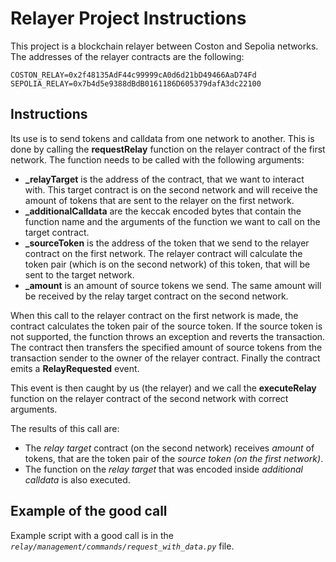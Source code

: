 # Relayer Project Instructions
This project is a blockchain relayer between Coston and Sepolia networks.
The addresses of the relayer contracts are the following:
```
COSTON_RELAY=0x2f48135AdF44c99999cA0d6d21bD49466AaD74Fd
SEPOLIA_RELAY=0x7b4d5e9388dBdB0161186D605379dafA3dc22100
```

## Instructions
Its use is to send tokens and calldata from one network to another. This is done by calling the **requestRelay** function on the relayer contract of the first network. The function needs to be called with the following arguments:

- **_relayTarget** is the address of the contract, that we want to interact with. This target contract is on the second network and will receive the amount of tokens that are sent to the relayer on the first network.
- **_additionalCalldata** are the keccak encoded bytes that contain the function name and the arguments of the function we want to call on the target contract.
- **_sourceToken** is the address of the token that we send to the relayer contract on the first network. The relayer contract will calculate the token pair (which is on the second network) of this token, that will be sent to the target network.
- **_amount** is an amount of source tokens we send. The same amount will be received by the relay target contract on the second network.

When this call to the relayer contract on the first network is made, the contract calculates the token pair of the source token. If the source token is not supported, the function throws an exception and reverts the transaction. The contract then transfers the specified amount of source tokens from the transaction sender to the owner of the relayer contract. Finally the contract emits a **RelayRequested** event.

This event is then caught by us (the relayer) and we call the **executeRelay** function on the relayer contract of the second network with correct arguments. 

The results of this call are:
- The *relay target* contract (on the second network) receives *amount* of tokens, that are the token pair of the *source token (on the first network)*.  
- The function on the *relay target* that was encoded inside *additional calldata* is also executed.


## Example of the good call
Example script with a good call is in the *```relay/management/commands/request_with_data.py```* file.




